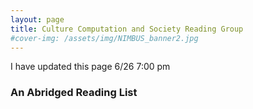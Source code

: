 ```yaml
---
layout: page
title: Culture Computation and Society Reading Group
#cover-img: /assets/img/NIMBUS_banner2.jpg
---
```


I have updated this page 6/26 7:00 pm



### An Abridged Reading List

